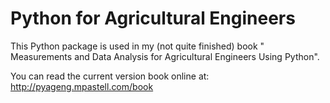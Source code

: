 
# Python for Agricultural Engineers

This Python package is used in my (not quite finished) book  " Measurements and Data Analysis for Agricultural Engineers Using Python". 

You can read the current version book online at: http://pyageng.mpastell.com/book


